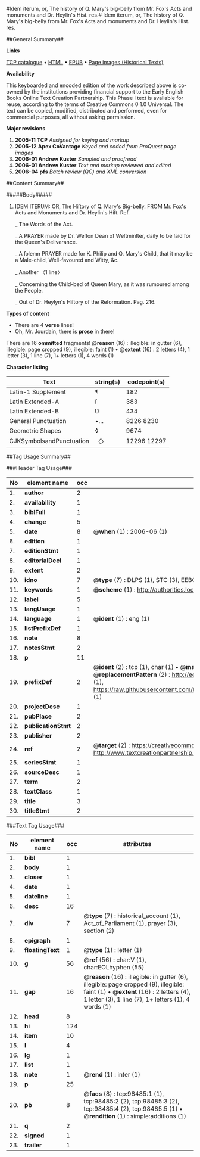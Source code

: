 #Idem iterum, or, The history of Q. Mary's big-belly from Mr. Fox's Acts and monuments and Dr. Heylin's Hist. res.#
Idem iterum, or, The history of Q. Mary's big-belly from Mr. Fox's Acts and monuments and Dr. Heylin's Hist. res.

##General Summary##

**Links**

[TCP catalogue](http://www.ota.ox.ac.uk/tcp/)  • 
[HTML](http://tei.it.ox.ac.uk/tcp/Texts-HTML/free/A45/A45999.html)  • 
[EPUB](http://tei.it.ox.ac.uk/tcp/Texts-EPUB/free/A45/A45999.epub) • 
[Page images (Historical Texts)](https://data.historicaltexts.jisc.ac.uk/view?pubId=eebo-13205673e&pageId=eebo-13205673e-98485-1)

**Availability**

This keyboarded and encoded edition of the
	       work described above is co-owned by the institutions
	       providing financial support to the Early English Books
	       Online Text Creation Partnership. This Phase I text is
	       available for reuse, according to the terms of Creative
	       Commons 0 1.0 Universal. The text can be copied,
	       modified, distributed and performed, even for
	       commercial purposes, all without asking permission.

**Major revisions**

1. __2005-11__ __TCP__ *Assigned for keying and markup*
1. __2005-12__ __Apex CoVantage__ *Keyed and coded from ProQuest page images*
1. __2006-01__ __Andrew Kuster__ *Sampled and proofread*
1. __2006-01__ __Andrew Kuster__ *Text and markup reviewed and edited*
1. __2006-04__ __pfs__ *Batch review (QC) and XML conversion*

##Content Summary##

#####Body#####

1. IDEM ITERƲM: OR, The Hiſtory of Q. Mary's Big-belly. FROM Mr. Fox's Acts and Monuments and Dr. Heylin's Hiſt. Ref.

    _ The Words of the Act.

    _ A PRAYER made by Dr. Weſton Dean of Weſtminſter, daily to be ſaid for the Queen's Deliverance.

    _ A ſolemn PRAYER made for K. Philip and Q. Mary's Child, that it may be a Male-child, Well-favoured and Witty, &c.

    _ Another 〈1 line〉

    _ Concerning the Child-bed of Queen Mary, as it was rumoured among the People.

    _ Out of Dr. Heylyn's Hiſtory of the Reformation. Pag. 216.

**Types of content**

  * There are 4 **verse** lines!
  * Oh, Mr. Jourdain, there is **prose** in there!

There are 16 **ommitted** fragments! 
 @__reason__ (16) : illegible: in gutter (6), illegible: page cropped (9), illegible: faint (1)  •  @__extent__ (16) : 2 letters (4), 1 letter (3), 1 line (7), 1+ letters (1), 4 words (1)

**Character listing**


|Text|string(s)|codepoint(s)|
|---|---|---|
|Latin-1 Supplement|¶|182|
|Latin Extended-A|ſ|383|
|Latin Extended-B|Ʋ|434|
|General Punctuation|•…|8226 8230|
|Geometric Shapes|◊|9674|
|CJKSymbolsandPunctuation|〈〉|12296 12297|

##Tag Usage Summary##

###Header Tag Usage###

|No|element name|occ|attributes|
|---|---|---|---|
|1.|__author__|2||
|2.|__availability__|1||
|3.|__biblFull__|1||
|4.|__change__|5||
|5.|__date__|8| @__when__ (1) : 2006-06 (1)|
|6.|__edition__|1||
|7.|__editionStmt__|1||
|8.|__editorialDecl__|1||
|9.|__extent__|2||
|10.|__idno__|7| @__type__ (7) : DLPS (1), STC (3), EEBO-CITATION (1), OCLC (1), VID (1)|
|11.|__keywords__|1| @__scheme__ (1) : http://authorities.loc.gov/ (1)|
|12.|__label__|5||
|13.|__langUsage__|1||
|14.|__language__|1| @__ident__ (1) : eng (1)|
|15.|__listPrefixDef__|1||
|16.|__note__|8||
|17.|__notesStmt__|2||
|18.|__p__|11||
|19.|__prefixDef__|2| @__ident__ (2) : tcp (1), char (1)  •  @__matchPattern__ (2) : ([0-9\-]+):([0-9IVX]+) (1), (.+) (1)  •  @__replacementPattern__ (2) : http://eebo.chadwyck.com/downloadtiff?vid=$1&page=$2 (1), https://raw.githubusercontent.com/textcreationpartnership/Texts/master/tcpchars.xml#$1 (1)|
|20.|__projectDesc__|1||
|21.|__pubPlace__|2||
|22.|__publicationStmt__|2||
|23.|__publisher__|2||
|24.|__ref__|2| @__target__ (2) : https://creativecommons.org/publicdomain/zero/1.0/ (1), http://www.textcreationpartnership.org/docs/. (1)|
|25.|__seriesStmt__|1||
|26.|__sourceDesc__|1||
|27.|__term__|2||
|28.|__textClass__|1||
|29.|__title__|3||
|30.|__titleStmt__|2||


###Text Tag Usage###

|No|element name|occ|attributes|
|---|---|---|---|
|1.|__bibl__|1||
|2.|__body__|1||
|3.|__closer__|1||
|4.|__date__|1||
|5.|__dateline__|1||
|6.|__desc__|16||
|7.|__div__|7| @__type__ (7) : historical_account (1), Act_of_Parliament (1), prayer (3), section (2)|
|8.|__epigraph__|1||
|9.|__floatingText__|1| @__type__ (1) : letter (1)|
|10.|__g__|56| @__ref__ (56) : char:V (1), char:EOLhyphen (55)|
|11.|__gap__|16| @__reason__ (16) : illegible: in gutter (6), illegible: page cropped (9), illegible: faint (1)  •  @__extent__ (16) : 2 letters (4), 1 letter (3), 1 line (7), 1+ letters (1), 4 words (1)|
|12.|__head__|8||
|13.|__hi__|124||
|14.|__item__|10||
|15.|__l__|4||
|16.|__lg__|1||
|17.|__list__|1||
|18.|__note__|1| @__rend__ (1) : inter (1)|
|19.|__p__|25||
|20.|__pb__|8| @__facs__ (8) : tcp:98485:1 (1), tcp:98485:2 (2), tcp:98485:3 (2), tcp:98485:4 (2), tcp:98485:5 (1)  •  @__rendition__ (1) : simple:additions (1)|
|21.|__q__|2||
|22.|__signed__|1||
|23.|__trailer__|1||
